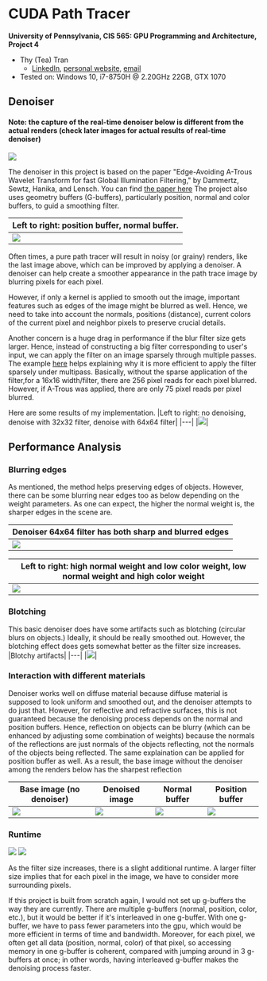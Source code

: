 CUDA Path Tracer
================

**University of Pennsylvania, CIS 565: GPU Programming and Architecture, Project 4**

* Thy (Tea) Tran 
  * [LinkedIn](https://www.linkedin.com/in/thy-tran-97a30b148/), [personal website](https://tatran5.github.io/), [email](thytran316@outlook.com)
* Tested on: Windows 10, i7-8750H @ 2.20GHz 22GB, GTX 1070

## Denoiser
#### Note: the capture of the real-time denoiser below is different from the actual renders (check later images for actual results of real-time denoiser) ####
![](img/denoiser_record.gif)

The denoiser in this project is based on the paper "Edge-Avoiding A-Trous Wavelet Transform for fast Global Illumination Filtering," by Dammertz, Sewtz, Hanika, and Lensch. You can find [the paper here](https://jo.dreggn.org/home/2010_atrous.pdf) The project also uses geometry buffers (G-buffers), particularly position, normal and color buffers,  to guid a smoothing filter.

|Left to right: position buffer, normal buffer.|
|---|
|![](img/denoiser_gbuffers.png)|

Often times, a pure path tracer will result in noisy (or grainy) renders, like the last image above, which can be improved by applying a denoiser. A denoiser can help create a smoother appearance in the path trace image by blurring pixels for each pixel. 

However, if only a kernel is applied to smooth out the image, important features such as edges of the image might be blurred as well. Hence, we need to take into account the normals, positions (distance), current colors of the current pixel and neighbor pixels to preserve crucial details. 

Another concern is a huge drag in performance if the blur filter size gets larger. Hence, instead of constructing a big filter corresponding to user's input, we can apply the filter on an image sparsely through multiple passes. The example [here](https://onedrive.live.com/view.aspx?resid=A6B78147D66DD722!95296&ithint=file%2cpptx&authkey=!AI_kS-xxETawwBw) helps explaining why it is more efficient to apply the filter sparsely under multipass. Basically, without the sparse application of the filter,for a 16x16 width/filter, there are 256 pixel reads for each pixel blurred. However, if A-Trous was applied, there are only 75 pixel reads per pixel blurred.

Here are some results of my implementation. 
|Left to right: no denoising, denoise with 32x32 filter, denoise with 64x64 filter|
|---|
|![](img/denoiser_various_filters.png)|

## Performance Analysis

### Blurring edges
As mentioned, the method helps preserving edges of objects. However, there can be some blurring near edges too as below depending on the weight parameters. As one can expect, the higher the normal weight is, the sharper edges in the scene are.

|Denoiser 64x64 filter has both sharp and blurred edges|
|---|
|![](img/denoiser_64x64.png)|

|Left to right: high normal weight and low color weight, low normal weight and high color weight|
|---|
|![](img/denoiser_70x70_various_weights.png)|

### Blotching
This basic denoiser does have some artifacts such as blotching (circular blurs on objects.) Ideally, it should be really smoothed out. However, the blotching effect does gets somewhat better as the filter size increases.
|Blotchy artifacts|
|---|
|![](img/denoiser_blotching.PNG)|

### Interaction with different materials
Denoiser works well on diffuse material because diffuse material is supposed to look uniform and smoothed out, and the denoiser attempts to do just that. However, for reflective and refractive surfaces, this is not guaranteed because the denoising process depends on the normal and position buffers. Hence, reflection on objects can be blurry (which can be enhanced by adjusting some combination of weights) because the normals of the reflections are just normals of the objects reflecting, not the normals of the objects being reflected. The same explaination can be applied for position buffer as well. As a result, the base image without the denoiser among the renders below has the sharpest reflection

|Base image (no denoiser)| Denoised image | Normal buffer | Position buffer|
|---|---|---|---|
|![](img/denoiser_reflection_baseline.png)|![](img/denoiser_blur_reflection.png)|![](img/denoiser_reflection_normal_buffer.png)|![](img/denoiser_reflection_position_buffer.png)|

### Runtime
![](img/denoiser_runtime_filter.png)
![](img/denoiser_runtime_resolution.png)

As the filter size increases, there is a slight additional runtime. A larger filter size implies that for each pixel in the image, we have to consider more surrounding pixels. 

If this project is built from scratch again, I would not set up g-buffers the way they are currently. There are multiple g-buffers (normal, position, color, etc.), but it would be better if it's interleaved in one g-buffer. With one g-buffer, we have to pass fewer parameters into the gpu, which would be more efficient in terms of time and bandwidth. Moreover, for each pixel, we often get all data (position, normal, color) of that pixel, so accessing memory in one g-buffer is coherent, compared with jumping around in 3 g-buffers at once; in other words, having interleaved g-buffer makes the denoising process faster.

